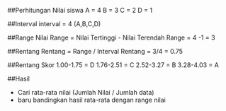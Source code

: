 ##Perhitungan Nilai siswa
A = 4
B = 3
C = 2
D = 1

##Interval
interval = 4 (A,B,C,D)

##Range Nilai
Range = Nilai Tertinggi - Nilai Terendah
Range = 4 -1 = 3

##Rentang
Rentang = Range / Interval
Rentang = 3/4 = 0.75

##Rentang Skor
1.00-1.75 = D
1.76-2.51 = C
2.52-3.27 = B
3.28-4.03 = A

##Hasil
- Cari rata-rata nilai (Jumlah Nilai / Jumlah data)
- baru bandingkan hasil rata-rata dengan range nilai